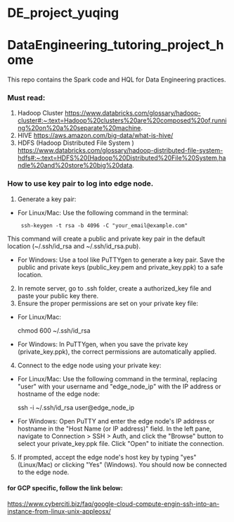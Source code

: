 # DE_project_yuqing



# DataEngineering_tutoring_project_home


This repo contains the Spark code and HQL for Data Engineering practices.

### Must read:
1. Hadoop Cluster
https://www.databricks.com/glossary/hadoop-cluster#:~:text=Hadoop%20clusters%20are%20composed%20of,running%20on%20a%20separate%20machine.
2. HIVE 
https://aws.amazon.com/big-data/what-is-hive/
3. HDFS (Hadoop Distributed File System )
https://www.databricks.com/glossary/hadoop-distributed-file-system-hdfs#:~:text=HDFS%20(Hadoop%20Distributed%20File%20System,handle%20and%20store%20big%20data.


### How to use key pair to log into edge node.
1. Generate a key pair:

  * For Linux/Mac: Use the following command in the terminal:

         ssh-keygen -t rsa -b 4096 -C "your_email@example.com"

This command will create a public and private key pair in the default location (~/.ssh/id\_rsa and ~/.ssh/id\_rsa.pub).
  * For Windows: Use a tool like PuTTYgen to generate a key pair. Save the public and private keys (public\_key.pem and private\_key.ppk) to a safe location.
2. In remote server, go to .ssh folder, create a authorized_key file and paste your public key there.
3. Ensure the proper permissions are set on your private key file:

  * For Linux/Mac:


    chmod 600 ~/.ssh/id_rsa
  * For Windows: In PuTTYgen, when you save the private key (private\_key.ppk), the correct permissions are automatically applied.
4. Connect to the edge node using your private key:

  * For Linux/Mac: Use the following command in the terminal, replacing "user" with your username and "edge\_node\_ip" with the IP address or hostname of the edge node:


    ssh -i ~/.ssh/id_rsa user@edge_node_ip
  * For Windows: Open PuTTY and enter the edge node's IP address or hostname in the "Host Name (or IP address)" field. In the left pane, navigate to Connection \> SSH \> Auth, and click the "Browse" button to select your private\_key.ppk file. Click "Open" to initiate the connection.
5. If prompted, accept the edge node's host key by typing "yes" (Linux/Mac) or clicking "Yes" (Windows). You should now be connected to the edge node.

#### for GCP specific, follow the link below:
https://www.cyberciti.biz/faq/google-cloud-compute-engin-ssh-into-an-instance-from-linux-unix-appleosx/
